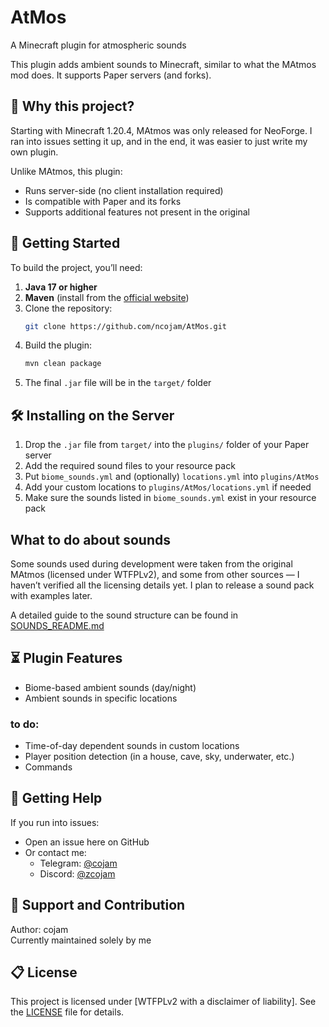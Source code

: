 # AtMos

A Minecraft plugin for atmospheric sounds

This plugin adds ambient sounds to Minecraft, similar to what the MAtmos mod does.
It supports Paper servers (and forks).

## 🌸 Why this project?

Starting with Minecraft 1.20.4, MAtmos was only released for NeoForge. I ran into issues setting it up, and in the end, it was easier to just write my own plugin.

Unlike MAtmos, this plugin:
- Runs server-side (no client installation required)
- Is compatible with Paper and its forks
- Supports additional features not present in the original

## 🚀 Getting Started

To build the project, you’ll need:

1. **Java 17 or higher**
2. **Maven** (install from the [official website](https://maven.apache.org/))
3. Clone the repository:
    ```bash
    git clone https://github.com/ncojam/AtMos.git
    ```
4. Build the plugin:
    ```bash
    mvn clean package
    ```
5. The final `.jar` file will be in the `target/` folder

## 🛠 Installing on the Server

1. Drop the `.jar` file from `target/` into the `plugins/` folder of your Paper server
2. Add the required sound files to your resource pack
3. Put `biome_sounds.yml` and (optionally) `locations.yml` into `plugins/AtMos`
4. Add your custom locations to `plugins/AtMos/locations.yml` if needed
5. Make sure the sounds listed in `biome_sounds.yml` exist in your resource pack

## What to do about sounds

Some sounds used during development were taken from the original MAtmos (licensed under WTFPLv2), and some from other sources — I haven’t verified all the licensing details yet. I plan to release a sound pack with examples later.

A detailed guide to the sound structure can be found in [SOUNDS_README.md](SOUNDS_README.md)

## ⏳ Plugin Features

- Biome-based ambient sounds (day/night)
- Ambient sounds in specific locations
### to do:
- Time-of-day dependent sounds in custom locations
- Player position detection (in a house, cave, sky, underwater, etc.)
- Commands

## 🔮 Getting Help

If you run into issues:
- Open an issue here on GitHub
- Or contact me:
    - Telegram: [@cojam](https://t.me/cojam)
    - Discord: [@zcojam](cojam#6302)

## 👤 Support and Contribution

Author: cojam  
Currently maintained solely by me

## 📋 License

This project is licensed under [WTFPLv2 with a disclaimer of liability]. See the [LICENSE](./LICENSE.md) file for details.
